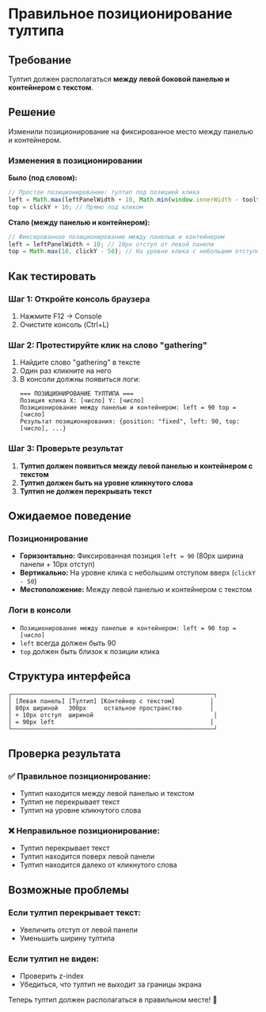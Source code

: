 # Правильное позиционирование тултипа

## Требование
Тултип должен располагаться **между левой боковой панелью и контейнером с текстом**.

## Решение
Изменили позиционирование на фиксированное место между панелью и контейнером.

### Изменения в позиционировании
**Было (под словом):**
```javascript
// Простое позиционирование: тултип под позицией клика
left = Math.max(leftPanelWidth + 10, Math.min(window.innerWidth - tooltipWidth - 20, clickX - 150));
top = clickY + 10; // Прямо под кликом
```

**Стало (между панелью и контейнером):**
```javascript
// Фиксированное позиционирование между панелью и контейнером
left = leftPanelWidth + 10; // 10px отступ от левой панели
top = Math.max(10, clickY - 50); // На уровне клика с небольшим отступом
```

## Как тестировать

### Шаг 1: Откройте консоль браузера
1. Нажмите F12 → Console
2. Очистите консоль (Ctrl+L)

### Шаг 2: Протестируйте клик на слово "gathering"
1. Найдите слово "gathering" в тексте
2. Один раз кликните на него
3. В консоли должны появиться логи:
   ```
   === ПОЗИЦИОНИРОВАНИЕ ТУЛТИПА ===
   Позиция клика X: [число] Y: [число]
   Позиционирование между панелью и контейнером: left = 90 top = [число]
   Результат позиционирования: {position: "fixed", left: 90, top: [число], ...}
   ```

### Шаг 3: Проверьте результат
1. **Тултип должен появиться между левой панелью и контейнером с текстом**
2. **Тултип должен быть на уровне кликнутого слова**
3. **Тултип не должен перекрывать текст**

## Ожидаемое поведение

### Позиционирование
- **Горизонтально:** Фиксированная позиция `left = 90` (80px ширина панели + 10px отступ)
- **Вертикально:** На уровне клика с небольшим отступом вверх (`clickY - 50`)
- **Местоположение:** Между левой панелью и контейнером с текстом

### Логи в консоли
- `Позиционирование между панелью и контейнером: left = 90 top = [число]`
- `left` всегда должен быть 90
- `top` должен быть близок к позиции клика

## Структура интерфейса

```
┌─────────────────────────────────────────────────────────┐
│ [Левая панель] [Тултип] [Контейнер с текстом]          │
│ 80px шириной   300px     остальное пространство        │
│ + 10px отступ  шириной                                  │
│ = 90px left                                            │
└─────────────────────────────────────────────────────────┘
```

## Проверка результата

### ✅ Правильное позиционирование:
- Тултип находится между левой панелью и текстом
- Тултип не перекрывает текст
- Тултип на уровне кликнутого слова

### ❌ Неправильное позиционирование:
- Тултип перекрывает текст
- Тултип находится поверх левой панели
- Тултип находится далеко от кликнутого слова

## Возможные проблемы

### Если тултип перекрывает текст:
- Увеличить отступ от левой панели
- Уменьшить ширину тултипа

### Если тултип не виден:
- Проверить z-index
- Убедиться, что тултип не выходит за границы экрана

Теперь тултип должен располагаться в правильном месте! 🎯
